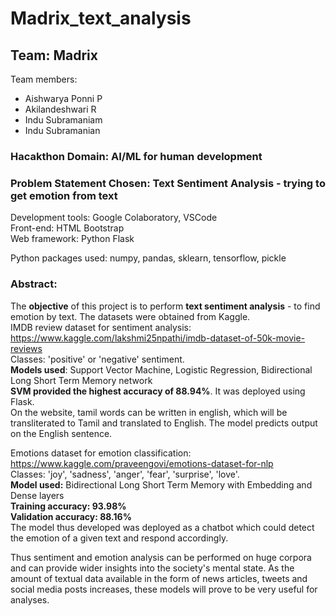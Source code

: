 # Madrix_text_analysis
## Team: Madrix  

Team members:
- Aishwarya Ponni P
- Akilandeshwari R
- Indu Subramaniam
- Indu Subramanian

### Hacakthon Domain: AI/ML for human development  

### Problem Statement Chosen: Text Sentiment Analysis - trying to get emotion from text

Development tools: Google Colaboratory, VSCode  
Front-end: HTML Bootstrap  
Web framework: Python Flask  

Python packages used: numpy, pandas, sklearn, tensorflow, pickle  

### Abstract: 
The **objective** of this project is to perform **text sentiment analysis** - to find emotion by text. The datasets were obtained from Kaggle.  
IMDB review dataset for sentiment analysis: https://www.kaggle.com/lakshmi25npathi/imdb-dataset-of-50k-movie-reviews  
Classes: 'positive' or 'negative' sentiment.  
**Models used**: Support Vector Machine, Logistic Regression, Bidirectional Long Short Term Memory network  
**SVM provided the highest accuracy of 88.94%**. It was deployed using Flask.    
On the website, tamil words can be written in english, which will be transliterated to Tamil and translated to English. The model predicts output on the English sentence.  

Emotions dataset for emotion classification: https://www.kaggle.com/praveengovi/emotions-dataset-for-nlp  
Classes: 'joy', 'sadness', 'anger', 'fear', 'surprise', 'love'.  
**Model used:** Bidirectional Long Short Term Memory with Embedding and Dense layers  
**Training accuracy: 93.98%**  
**Validation accuracy: 88.16%**  
The model thus developed was deployed as a chatbot which could detect the emotion of a given text and respond accordingly.  

Thus sentiment and emotion analysis can be performed on huge corpora and can provide wider insights into the society's mental state. As the amount of textual data available in the form of news articles, tweets and social media posts increases, these models will prove to be very useful for analyses. 
